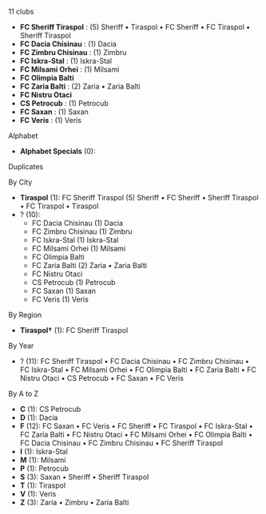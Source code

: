 11 clubs

- **FC Sheriff Tiraspol** : (5) Sheriff • Tiraspol • FC Sheriff • FC Tiraspol • Sheriff Tiraspol
- **FC Dacia Chisinau** : (1) Dacia
- **FC Zimbru Chisinau** : (1) Zimbru
- **FC Iskra-Stal** : (1) Iskra-Stal
- **FC Milsami Orhei** : (1) Milsami
- **FC Olimpia Balti**
- **FC Zaria Balti** : (2) Zaria • Zaria Balti
- **FC Nistru Otaci**
- **CS Petrocub** : (1) Petrocub
- **FC Saxan** : (1) Saxan
- **FC Veris** : (1) Veris




Alphabet

- **Alphabet Specials** (0): 




Duplicates





By City

- **Tiraspol** (1): FC Sheriff Tiraspol  (5) Sheriff • FC Sheriff • Sheriff Tiraspol • FC Tiraspol • Tiraspol
- ? (10): 
  - FC Dacia Chisinau  (1) Dacia
  - FC Zimbru Chisinau  (1) Zimbru
  - FC Iskra-Stal  (1) Iskra-Stal
  - FC Milsami Orhei  (1) Milsami
  - FC Olimpia Balti 
  - FC Zaria Balti  (2) Zaria • Zaria Balti
  - FC Nistru Otaci 
  - CS Petrocub  (1) Petrocub
  - FC Saxan  (1) Saxan
  - FC Veris  (1) Veris




By Region

- **Tiraspol†** (1):   FC Sheriff Tiraspol




By Year

- ? (11):   FC Sheriff Tiraspol • FC Dacia Chisinau • FC Zimbru Chisinau • FC Iskra-Stal • FC Milsami Orhei • FC Olimpia Balti • FC Zaria Balti • FC Nistru Otaci • CS Petrocub • FC Saxan • FC Veris






By A to Z

- **C** (1): CS Petrocub
- **D** (1): Dacia
- **F** (12): FC Saxan • FC Veris • FC Sheriff • FC Tiraspol • FC Iskra-Stal • FC Zaria Balti • FC Nistru Otaci • FC Milsami Orhei • FC Olimpia Balti • FC Dacia Chisinau • FC Zimbru Chisinau • FC Sheriff Tiraspol
- **I** (1): Iskra-Stal
- **M** (1): Milsami
- **P** (1): Petrocub
- **S** (3): Saxan • Sheriff • Sheriff Tiraspol
- **T** (1): Tiraspol
- **V** (1): Veris
- **Z** (3): Zaria • Zimbru • Zaria Balti




